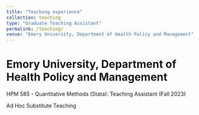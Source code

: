 ```yaml
---
title: "Teaching experience"
collection: teaching
type: "Graduate Teaching Assistant"
permalink: /teaching/
venue: "Emory University, Department of Health Policy and Management"
---
```


Emory University, Department of Health Policy and Management
======
HPM 585 - Quantitative Methods (Stata): Teaching Assistant (Fall 2023)

Ad Hoc Substitute Teaching
